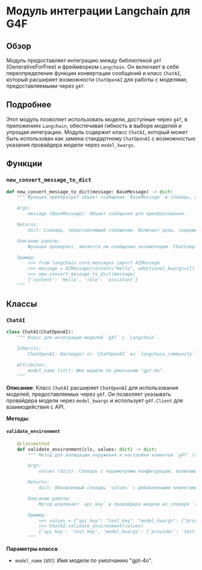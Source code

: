 # Модуль интеграции Langchain для G4F
## Обзор

Модуль предоставляет интеграцию между библиотекой `g4f` (GenerativeForFree) и фреймворком `Langchain`. Он включает в себя переопределение функции конвертации сообщений и класс `ChatAI`, который расширяет возможности `ChatOpenAI` для работы с моделями, предоставляемыми через `g4f`.

## Подробнее

Этот модуль позволяет использовать модели, доступные через `g4f`, в приложениях `Langchain`, обеспечивая гибкость в выборе моделей и упрощая интеграцию. Модуль содержит класс `ChatAI`, который может быть использован как замена стандартному `ChatOpenAI` с возможностью указания провайдера модели через `model_kwargs`.

## Функции

### `new_convert_message_to_dict`

```python
def new_convert_message_to_dict(message: BaseMessage) -> dict:
    """ Функция преобразует объект сообщения `BaseMessage` в словарь, адаптированный для использования с `g4f`.

    Args:
        message (BaseMessage): Объект сообщения для преобразования.

    Returns:
        dict: Словарь, представляющий сообщение. Включает роль, содержимое и, при наличии, информацию о вызовах инструментов (tool_calls).

    Описание работы:
        Функция проверяет, является ли сообщение экземпляром `ChatCompletionMessage`. Если да, то извлекает информацию о роли, содержимом и вызовах инструментов и формирует словарь. Если сообщение не является экземпляром `ChatCompletionMessage`, то использует стандартную функцию `convert_message_to_dict` из модуля `openai`.

    Пример:
        >>> from langchain_core.messages import AIMessage
        >>> message = AIMessage(content="Hello", additional_kwargs={})
        >>> new_convert_message_to_dict(message)
        {'content': 'Hello', 'role': 'assistant'}
    """
```

## Классы

### `ChatAI`

```python
class ChatAI(ChatOpenAI):
    """ Класс для интеграции моделей `g4f` с `Langchain`.

    Inherits:
        ChatOpenAI: Наследует от `ChatOpenAI` из `langchain_community`.

    Attributes:
        model_name (str): Имя модели по умолчанию "gpt-4o".
    """
```

**Описание**: Класс `ChatAI` расширяет `ChatOpenAI` для использования моделей, предоставляемых через `g4f`. Он позволяет указывать провайдера модели через `model_kwargs` и использует `g4f.Client` для взаимодействия с API.

**Методы**:

#### `validate_environment`

```python
    @classmethod
    def validate_environment(cls, values: dict) -> dict:
        """ Метод для валидации окружения и настройки клиентов `g4f` (синхронного и асинхронного).

        Args:
            values (dict): Словарь с параметрами конфигурации, включающий `api_key` и `model_kwargs`.

        Returns:
            dict: Обновленный словарь `values` с добавленными клиентами `client` и `async_client` для `g4f`.

        Описание работы:
            Метод извлекает `api_key` и провайдера модели из словаря `values` и использует их для инициализации синхронного и асинхронного клиентов `g4f`. Затем добавляет эти клиенты в словарь `values` для дальнейшего использования.

        Пример:
            >>> values = {"api_key": "test_key", "model_kwargs": {"provider": "test_provider"}}
            >>> ChatAI.validate_environment(values)
            {'api_key': 'test_key', 'model_kwargs': {'provider': 'test_provider'}, 'client': <g4f.client.chat.completions object at 0x...>, 'async_client': <g4f.client.chat.completions object at 0x...>}
        """
```

**Параметры класса**:
   - `model_name` (str): Имя модели по умолчанию "gpt-4o".